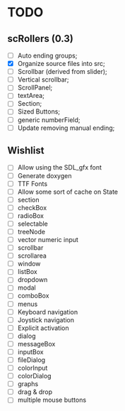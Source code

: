 TODO
====

scRollers (0.3)
---------------

- [ ] Auto ending groups;
- [x] Organize source files into src;
- [ ] Scrollbar (derived from slider);
- [ ] Vertical scrollbar;
- [ ] ScrollPanel;
- [ ] textArea;
- [ ] Section;
- [ ] Sized Buttons;
- [ ] generic numberField;
- [ ] Update removing manual ending;

Wishlist
--------

- [ ] Allow using the SDL_gfx font
- [ ] Generate doxygen
- [ ] TTF Fonts
- [ ] Allow some sort of cache on State
- [ ] section
- [ ] checkBox
- [ ] radioBox
- [ ] selectable
- [ ] treeNode
- [ ] vector numeric input
- [ ] scrollbar
- [ ] scrollarea
- [ ] window
- [ ] listBox
- [ ] dropdown
- [ ] modal
- [ ] comboBox
- [ ] menus
- [ ] Keyboard navigation
- [ ] Joystick navigation
- [ ] Explicit activation
- [ ] dialog
- [ ] messageBox
- [ ] inputBox
- [ ] fileDialog
- [ ] colorInput
- [ ] colorDialog
- [ ] graphs
- [ ] drag & drop
- [ ] multiple mouse buttons

